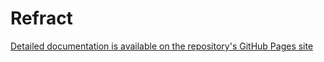 Refract
=======

[Detailed documentation is available on the repository's GitHub Pages site](https://jmanero.github.io/refract/)

